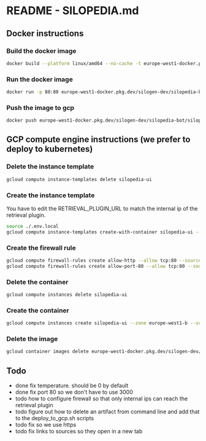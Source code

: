 # README - SILOPEDIA.md

## Docker instructions

### Build the docker image
```bash
docker build --platform linux/amd64 --no-cache -t europe-west1-docker.pkg.dev/silogen-dev/silopedia-bot/silopedia-ui:latest .
```

### Run the docker image
```bash
docker run -p 80:80 europe-west1-docker.pkg.dev/silogen-dev/silopedia-bot/silopedia-ui:latest
```

### Push the image to gcp
```bash
docker push europe-west1-docker.pkg.dev/silogen-dev/silopedia-bot/silopedia-ui:latest
```

## GCP compute engine instructions (we prefer to deploy to kubernetes)
### Delete the instance template
```bash
gcloud compute instance-templates delete silopedia-ui
```

### Create the instance template
You have to edit the RETRIEVAL_PLUGIN_URL to match the internal ip of the retrieval plugin.
```bash
source ./.env.local
gcloud compute instance-templates create-with-container silopedia-ui --container-image=europe-west1-docker.pkg.dev/silogen-dev/silopedia-bot/silopedia-ui:latest --tags=http-server,https-server,allow-port-80 --machine-type e2-standard-2 --container-env OPENAI_API_KEY=${OPENAI_API_KEY},RETRIEVAL_BEARER_KEY=${RETRIEVAL_BEARER_KEY},NEXT_PUBLIC_DEFAULT_TEMPERATURE=${NEXT_PUBLIC_DEFAULT_TEMPERATURE},DEFAULT_MODEL=${DEFAULT_MODEL},RETRIEVAL_PLUGIN_URL=http://10.132.0.8:8080
```

### Create the firewall rule
```bash
gcloud compute firewall-rules create allow-http --allow tcp:80 --source-ranges 0.0.0.0/0 --target-tags http-server
gcloud compute firewall-rules create allow-port-80 --allow tcp:80 --source-ranges 0.0.0.0/0 --target-tags allow-port-80
```

### Delete the container
```bash
gcloud compute instances delete silopedia-ui
```

### Create the container
```bash
gcloud compute instances create silopedia-ui --zone europe-west1-b --source-instance-template silopedia-ui
```

### Delete the image
```bash
gcloud container images delete europe-west1-docker.pkg.dev/silogen-dev/silopedia-bot/silopedia-ui:latest
```

## Todo
- done fix temperature. should be 0 by default
- done fix port 80 so we don't have to use 3000
- todo how to configure firewall so that only internal ips can reach the retrieval plugin
- todo figure out how to delete an artifact from command line and add that to the deploy_to_gcp.sh scripts
- todo fix so we use https
- todo fix links to sources so they open in a new tab
